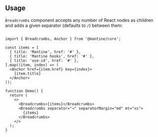 ## Usage

`Breadcrumbs` component accepts any number of React nodes as children and adds a given separator (defaults to `/`) between them:

```

import { Breadcrumbs, Anchor } from '@mantine/core';

const items = [
  { title: 'Mantine', href: '#' },
  { title: 'Mantine hooks', href: '#' },
  { title: 'use-id', href: '#' },
].map((item, index) => (
  <Anchor href={item.href} key={index}>
    {item.title}
  </Anchor>
));

function Demo() {
  return (
    <>
      <Breadcrumbs>{items}</Breadcrumbs>
      <Breadcrumbs separator="→" separatorMargin="md" mt="xs">
        {items}
      </Breadcrumbs>
    </>
  );
}
```